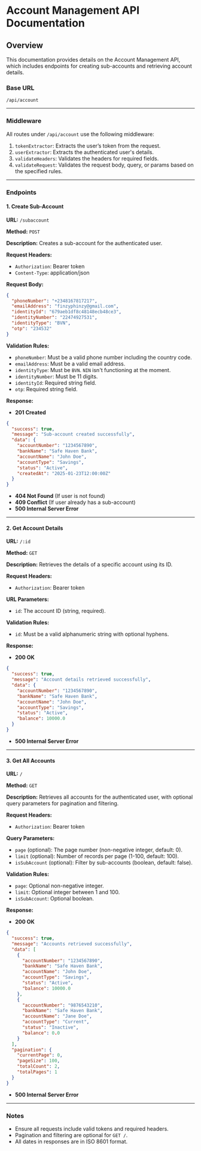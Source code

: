 # Account Management API Documentation

## Overview

This documentation provides details on the Account Management API, which includes endpoints for creating sub-accounts and retrieving account details.

### Base URL

```
/api/account
```

---

### Middleware

All routes under `/api/account` use the following middleware:

1. `tokenExtractor`: Extracts the user’s token from the request.
2. `userExtractor`: Extracts the authenticated user's details.
3. `validateHeaders`: Validates the headers for required fields.
4. `validateRequest`: Validates the request body, query, or params based on the specified rules.

---

### Endpoints

#### 1. Create Sub-Account

**URL:** `/subaccount`

**Method:** `POST`

**Description:** Creates a sub-account for the authenticated user.

**Request Headers:**

- `Authorization`: Bearer token
- `Content-Type`: application/json

**Request Body:**

```json
{
  "phoneNumber": "+2348167817217",
  "emailAddress": "finzyphinzy@gmail.com",
  "identityId": "679aeb1df8c48148ecb48ce3",
  "identityNumber": "22474927531",
  "identityType": "BVN",
  "otp": "234532"
}
```

**Validation Rules:**

- `phoneNumber`: Must be a valid phone number including the country code.
- `emailAddress`: Must be a valid email address.
- `identityType`: Must be `BVN`. `NIN` isn't functioning at the moment.
- `identityNumber`: Must be 11 digits.
- `identityId`: Required string field.
- `otp`: Required string field.

**Response:**

- **201 Created**

```json
{
  "success": true,
  "message": "Sub-account created successfully",
  "data": {
    "accountNumber": "1234567890",
    "bankName": "Safe Haven Bank",
    "accountName": "John Doe",
    "accountType": "Savings",
    "status": "Active",
    "createdAt": "2025-01-23T12:00:00Z"
  }
}
```

- **404 Not Found** (If user is not found)
- **409 Conflict** (If user already has a sub-account)
- **500 Internal Server Error**

---

#### 2. Get Account Details

**URL:** `/:id`

**Method:** `GET`

**Description:** Retrieves the details of a specific account using its ID.

**Request Headers:**

- `Authorization`: Bearer token

**URL Parameters:**

- `id`: The account ID (string, required).

**Validation Rules:**

- `id`: Must be a valid alphanumeric string with optional hyphens.

**Response:**

- **200 OK**

```json
{
  "success": true,
  "message": "Account details retrieved successfully",
  "data": {
    "accountNumber": "1234567890",
    "bankName": "Safe Haven Bank",
    "accountName": "John Doe",
    "accountType": "Savings",
    "status": "Active",
    "balance": 10000.0
  }
}
```

- **500 Internal Server Error**

---

#### 3. Get All Accounts

**URL:** `/`

**Method:** `GET`

**Description:** Retrieves all accounts for the authenticated user, with optional query parameters for pagination and filtering.

**Request Headers:**

- `Authorization`: Bearer token

**Query Parameters:**

- `page` (optional): The page number (non-negative integer, default: 0).
- `limit` (optional): Number of records per page (1-100, default: 100).
- `isSubAccount` (optional): Filter by sub-accounts (boolean, default: false).

**Validation Rules:**

- `page`: Optional non-negative integer.
- `limit`: Optional integer between 1 and 100.
- `isSubAccount`: Optional boolean.

**Response:**

- **200 OK**

```json
{
  "success": true,
  "message": "Accounts retrieved successfully",
  "data": [
    {
      "accountNumber": "1234567890",
      "bankName": "Safe Haven Bank",
      "accountName": "John Doe",
      "accountType": "Savings",
      "status": "Active",
      "balance": 10000.0
    },
    {
      "accountNumber": "9876543210",
      "bankName": "Safe Haven Bank",
      "accountName": "Jane Doe",
      "accountType": "Current",
      "status": "Inactive",
      "balance": 0.0
    }
  ],
  "pagination": {
    "currentPage": 0,
    "pageSize": 100,
    "totalCount": 2,
    "totalPages": 1
  }
}
```

- **500 Internal Server Error**

---

### Notes

- Ensure all requests include valid tokens and required headers.
- Pagination and filtering are optional for `GET /`.
- All dates in responses are in ISO 8601 format.
